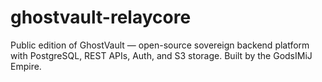 # ghostvault-relaycore
Public edition of GhostVault — open-source sovereign backend platform with PostgreSQL, REST APIs, Auth, and S3 storage. Built by the GodsIMiJ Empire.
